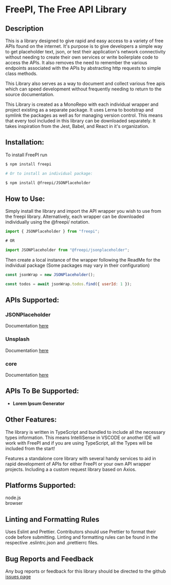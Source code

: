 # FreePI, The Free API Library

## Description

This is a library designed to give rapid and easy access to a variety of free APIs found on the internet. It's purpose is to give developers a simple way to get placeholder text, json, or test their application's network connectivity without needing to create their own services or write boilerplate code to access the APIs. It also removes the need to remember the various endpoints associated with the APIs by abstracting http requests to simple class methods.

This Library also serves as a way to document and collect various free apis which can speed development without frequently needing to return to the source documentation.

This Library is created as a MonoRepo with each individual wrapper and project existing as a separate package. It uses Lerna to bootstrap and symlink the packages as well as for managing version control. This means that every tool included in this library can be downloaded separately. It takes inspiration from the Jest, Babel, and React in it's organization.

## Installation:

To install FreePI run

```bash
$ npm install freepi

# Or to install an individual package:

$ npm install @freepi/JSONPlaceholder

```

## How to Use:

Simply install the library and import the API wrapper you wish to use from the freepi library. Alternatively, each wrapper can be downloaded individually using the @freepi/<package> notation.

```javascript
import { JSONPlaceholder } from "freepi";

# OR

import JSONPlaceholder from "@freepi/jsonplaceholder";

```

Then create a local instance of the wrapper following the ReadMe for the individual package (Some packages may vary in their configuration)

```javascript
const jsonWrap = new JSONPlaceholder();

const todos = await jsonWrap.todos.find({ userId: 1 });
```

## APIs Supported:

### JSONPlaceholder

Documentation [here](https://github.com/AlexGaiser/freepi/blob/master/packages/JSONPlaceholder/ReadMe.md)

### Unsplash

Documentation [here](https://github.com/AlexGaiser/freepi/blob/master/packages/unsplash/ReadMe.md)

### core

Documentation [here](https://github.com/AlexGaiser/freepi/blob/master/packages/core/ReadMe.md)

## APIs To Be Supported:

- **Lorem Ipsum Generator**

## Other Features:

The library is written in TypeScript and bundled to include all the necessary types information. This means IntelliSense in VSCODE or another IDE will work with FreePI and if you are using TypeScript, all the Types will be included from the start!

Features a standalone core library with several handy services to aid in rapid development of APIs for either FreePI or your own API wrapper projects. Including a a custom request library based on Axios.

## Platforms Supported:

node.js  
browser

## Linting and Formatting Rules

Uses Eslint and Prettier. Contributors should use Prettier to format their code before submitting. Linting and formatting rules can be found in the respective .eslintrc.json and .prettierrc files.

## Bug Reports and Feedback

Any bug reports or feedback for this library should be directed to the github [issues page](https://github.com/AlexGaiser/freepi/issues)
